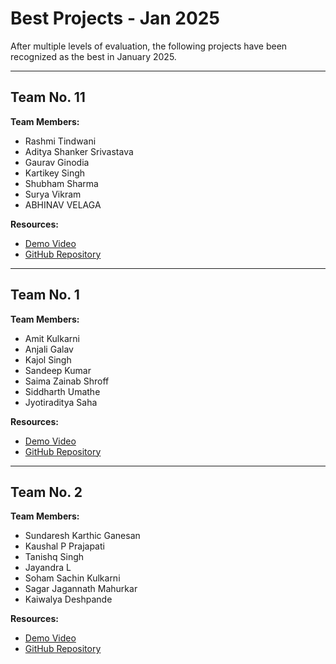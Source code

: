# Best Projects - Jan 2025

After multiple levels of evaluation, the following projects have been recognized as the best in January 2025.

---

## Team No. 11

**Team Members:**
- Rashmi Tindwani
- Aditya Shanker Srivastava
- Gaurav Ginodia
- Kartikey Singh
- Shubham Sharma
- Surya Vikram
- ABHINAV VELAGA

**Resources:**
- [Demo Video](https://youtu.be/Osk8P5aYXqQ?feature=shared)
- [GitHub Repository](https://github.com/shubhusion/soft-engg-project-jan-2025-se-Jan-11)
---

## Team No. 1

**Team Members:**
- Amit Kulkarni
- Anjali Galav
- Kajol Singh
- Sandeep Kumar
- Saima Zainab Shroff
- Siddharth Umathe
- Jyotiraditya Saha

**Resources:**
- [Demo Video](https://youtu.be/RTX6fyZHl0U?feature=shared)
- [GitHub Repository](https://github.com/amittkulkarni/soft-engg-project-jan-2025-se-Jan-1)

---

## Team No. 2

**Team Members:**
- Sundaresh Karthic Ganesan
- Kaushal P Prajapati
- Tanishq Singh
- Jayandra L
- Soham Sachin Kulkarni
- Sagar Jagannath Mahurkar
- Kaiwalya Deshpande

**Resources:**
- [Demo Video](https://youtu.be/OLqgnTKDI7o?feature=shared)
- [GitHub Repository](https://github.com/jayandra14/soft-engg-project-jan-2025-se-Jan-2)